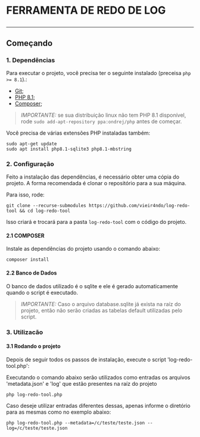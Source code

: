 # FERRAMENTA DE REDO DE LOG<hr>

## Começando
### 1. Dependências

Para executar o projeto, você precisa ter o seguinte instalado (preceisa `php >= 8.1`).:

- [Git](https://git-scm.com);
- [PHP 8.1](https://www.php.net/downloads);
- [Composer](https://getcomposer.org/download/);

> _IMPORTANTE:_ se sua distribuição linux não tem PHP 8.1 disponível, rode `sudo add-apt-repository ppa:ondrej/php` antes de começar.

Você precisa de várias extensões PHP instaladas também:

```
sudo apt-get update
sudo apt install php8.1-sqlite3 php8.1-mbstring 
```

### 2. Configuração

Feito a instalação das dependências, é necessário obter uma cópia do projeto. A forma recomendada é clonar o repositório para a sua máquina.

Para isso, rode:

```
git clone --recurse-submodules https://github.com/vieir4ndo/log-redo-tool && cd log-redo-tool
```

Isso criará e trocará para a pasta `log-redo-tool` com o código do projeto.

#### 2.1 COMPOSER

Instale as dependências do projeto usando o comando abaixo:

```
composer install
```

#### 2.2 Banco de Dados

O banco de dados utilizado é o sqlite e ele é gerado automaticamente quando o script é executado. 

> _IMPORTANTE:_ Caso o arquivo database.sqlite já exista na raíz do projeto, então não serão criadas as tabelas default utilizadas pelo script.


### 3. Utilizacão

#### 3.1 Rodando o projeto

Depois de seguir todos os passos de instalação, execute o script 'log-redo-tool.php':

Executando o comando abaixo serão utilizados como entradas os arquivos 'metadata.json' e 'log' que estão presentes na raíz do projeto
```
php log-redo-tool.php
```

Caso deseje utilizar entradas diferentes dessas, apenas informe o diretório para as mesmas como no exemplo abaixo:
```
php log-redo-tool.php --metadata=/c/teste/teste.json --log=/c/teste/teste.json
```

